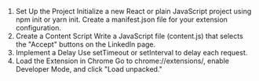1. Set Up the Project
Initialize a new React or plain JavaScript project using npm init or yarn init.
Create a manifest.json file for your extension configuration.
2. Create a Content Script
Write a JavaScript file (content.js) that selects the "Accept" buttons on the LinkedIn page.
3. Implement a Delay
Use setTimeout or setInterval to delay each request.
4. Load the Extension in Chrome
Go to chrome://extensions/, enable Developer Mode, and click "Load unpacked."
